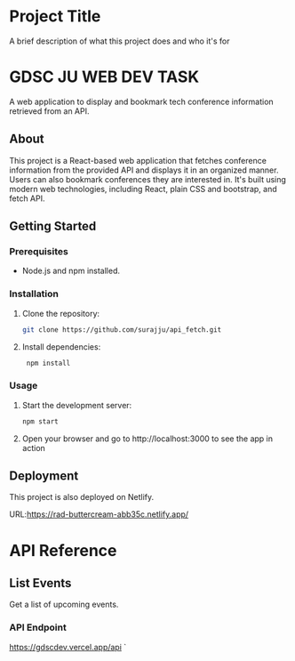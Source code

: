 
# Project Title

A brief description of what this project does and who it's for

# GDSC JU WEB DEV TASK

 A web application to display and bookmark tech conference information retrieved from an API.

## About

This project is a React-based web application that fetches conference information from the provided API and displays it in an organized manner. Users can also bookmark conferences they are interested in. It's built using modern web technologies, including React, plain CSS and bootstrap, and fetch API.

## Getting Started

### Prerequisites

- Node.js and npm installed.

### Installation

1. Clone the repository:

   ```bash
   git clone https://github.com/surajju/api_fetch.git
   
2. Install dependencies:
    ```bash
     npm install

### Usage

1. Start the development server:
     ```bash
     npm start
2.    Open your browser and go to http://localhost:3000 to see the app in action 

## Deployment

This project is also deployed on Netlify. 

URL:https://rad-buttercream-abb35c.netlify.app/
    

# API Reference

## List Events

Get a list of upcoming events.

### API Endpoint
https://gdscdev.vercel.app/api
`

